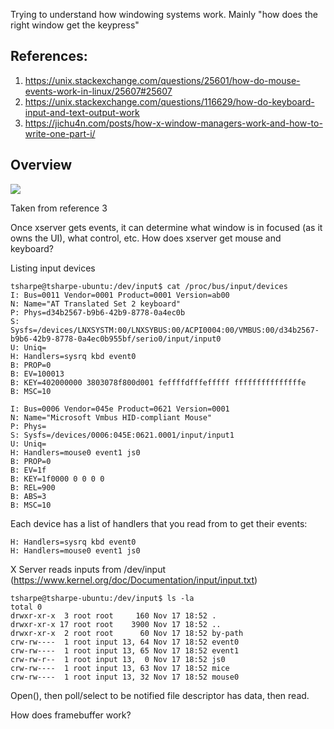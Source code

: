 Trying to understand how windowing systems work. Mainly "how does the right window get the keypress"

## References:
1. https://unix.stackexchange.com/questions/25601/how-do-mouse-events-work-in-linux/25607#25607
2. https://unix.stackexchange.com/questions/116629/how-do-keyboard-input-and-text-output-work
3. https://jichu4n.com/posts/how-x-window-managers-work-and-how-to-write-one-part-i/


## Overview
![](https://jichu4n.com/content/images/2018/10/so1jXbe2d2Vvx917pbA5Cjw.png)

Taken from reference 3

Once xserver gets events, it can determine what window is in focused (as it owns the UI), what control, etc. How does xserver get mouse and keyboard?

Listing input devices
```
tsharpe@tsharpe-ubuntu:/dev/input$ cat /proc/bus/input/devices
I: Bus=0011 Vendor=0001 Product=0001 Version=ab00
N: Name="AT Translated Set 2 keyboard"
P: Phys=d34b2567-b9b6-42b9-8778-0a4ec0b
S: Sysfs=/devices/LNXSYSTM:00/LNXSYBUS:00/ACPI0004:00/VMBUS:00/d34b2567-b9b6-42b9-8778-0a4ec0b955bf/serio0/input/input0
U: Uniq=
H: Handlers=sysrq kbd event0
B: PROP=0
B: EV=100013
B: KEY=402000000 3803078f800d001 feffffdfffefffff fffffffffffffffe
B: MSC=10

I: Bus=0006 Vendor=045e Product=0621 Version=0001
N: Name="Microsoft Vmbus HID-compliant Mouse"
P: Phys=
S: Sysfs=/devices/0006:045E:0621.0001/input/input1
U: Uniq=
H: Handlers=mouse0 event1 js0
B: PROP=0
B: EV=1f
B: KEY=1f0000 0 0 0 0
B: REL=900
B: ABS=3
B: MSC=10
```

Each device has a list of handlers that you read from to get their events:
```
H: Handlers=sysrq kbd event0
H: Handlers=mouse0 event1 js0
```

X Server reads inputs from /dev/input (https://www.kernel.org/doc/Documentation/input/input.txt)
```
tsharpe@tsharpe-ubuntu:/dev/input$ ls -la
total 0
drwxr-xr-x  3 root root     160 Nov 17 18:52 .
drwxr-xr-x 17 root root    3900 Nov 17 18:52 ..
drwxr-xr-x  2 root root      60 Nov 17 18:52 by-path
crw-rw----  1 root input 13, 64 Nov 17 18:52 event0
crw-rw----  1 root input 13, 65 Nov 17 18:52 event1
crw-rw-r--  1 root input 13,  0 Nov 17 18:52 js0
crw-rw----  1 root input 13, 63 Nov 17 18:52 mice
crw-rw----  1 root input 13, 32 Nov 17 18:52 mouse0
```

Open(), then poll/select to be notified file descriptor has data, then read.

How does framebuffer work?